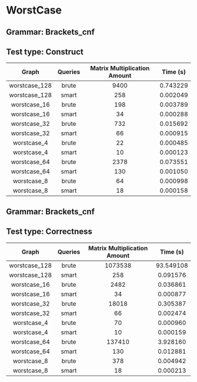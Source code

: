 # WorstCase

## Grammar: Brackets_cnf
## Test type: Construct

| Graph | Queries | Matrix Multiplication Amount | Time (s) |
|:-----:|:-------:|:----------------------------:|:--------:|
| worstcase_128 | brute | 9400 | 0.743229 |
| worstcase_128 | smart | 258 | 0.002049 |
| worstcase_16 | brute | 198 | 0.003789 |
| worstcase_16 | smart | 34 | 0.000288 |
| worstcase_32 | brute | 732 | 0.015692 |
| worstcase_32 | smart | 66 | 0.000915 |
| worstcase_4 | brute | 22 | 0.000485 |
| worstcase_4 | smart | 10 | 0.000123 |
| worstcase_64 | brute | 2378 | 0.073551 |
| worstcase_64 | smart | 130 | 0.001050 |
| worstcase_8 | brute | 64 | 0.000998 |
| worstcase_8 | smart | 18 | 0.000158 |

## Grammar: Brackets_cnf
## Test type: Correctness

| Graph | Queries | Matrix Multiplication Amount | Time (s) |
|:-----:|:-------:|:----------------------------:|:--------:|
| worstcase_128 | brute | 1073538 | 93.549108 |
| worstcase_128 | smart | 258 | 0.091576 |
| worstcase_16 | brute | 2482 | 0.036861 |
| worstcase_16 | smart | 34 | 0.000877 |
| worstcase_32 | brute | 18018 | 0.305387 |
| worstcase_32 | smart | 66 | 0.002474 |
| worstcase_4 | brute | 70 | 0.000960 |
| worstcase_4 | smart | 10 | 0.000159 |
| worstcase_64 | brute | 137410 | 3.928160 |
| worstcase_64 | smart | 130 | 0.012881 |
| worstcase_8 | brute | 378 | 0.004942 |
| worstcase_8 | smart | 18 | 0.000213 |


